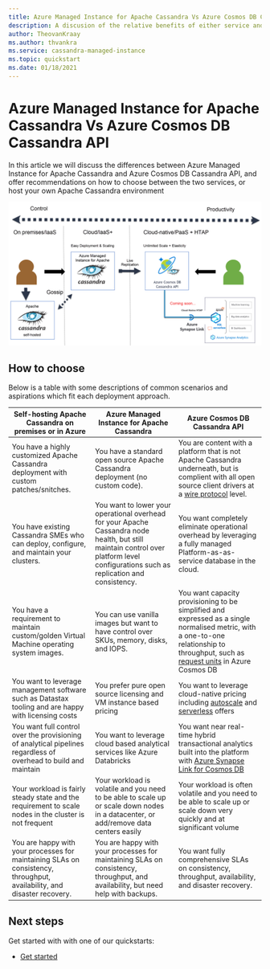 ```yaml
---
title: Azure Managed Instance for Apache Cassandra Vs Azure Cosmos DB Cassandra API
description: A discusion of the relative benefits of either service and how customers should choose
author: TheovanKraay
ms.author: thvankra
ms.service: cassandra-managed-instance
ms.topic: quickstart
ms.date: 01/18/2021
---
```


# Azure Managed Instance for Apache Cassandra Vs Azure Cosmos DB Cassandra API

In this article we will discuss the differences between Azure Managed Instance for Apache Cassandra and Azure Cosmos DB Cassandra API, and offer recommendations on how to choose between the two services, or host your own Apache Cassandra environment

<!-- :::image type="content" source="./media/introduction/managed-instance-cassandra.png" alt-text="Azure Managed Instance for Apache Cassandra is a managed service for Apache Cassandra." border="false"::: -->
![Azure Managed Instance for Apache Cassandra is a managed service for Apache Cassandra.](./media/introduction/managed-instance-cassandra2.png)

## How to choose

Below is a table with some descriptions of common scenarios and aspirations which fit each deployment approach.


|Self-hosting Apache Cassandra on premises or in Azure | Azure Managed Instance for Apache Cassandra | Azure Cosmos DB Cassandra API |
|---------|---------|---------|
| You have a highly customized Apache Cassandra deployment with custom patches/snitches. | You have a standard open source Apache Cassandra deployment (no custom code). | You are content with a platform that is not Apache Cassandra underneath, but is complient with all open source client drivers at a [wire protocol](https://docs.microsoft.com/azure/cosmos-db/cassandra-support) level. |
| You have existing Cassandra SMEs who can deploy, configure, and maintain your clusters.  | You want to lower your operational overhead for your Apache Cassandra node health, but still maintain control over platform level configurations such as replication and consistency. | You want completely eliminate operational overhead by leveraging a fully managed Platform-as-as-service database in the cloud. |
| You have a requirement to maintain custom/golden Virtual Machine operating system images. | You can use vanilla images but want to have control over SKUs, memory, disks, and IOPS. | You want capacity provisioning to be simplified and expressed as a single normalised metric, with a one-to-one relationship to throughput, such as [request units](https://docs.microsoft.com/azure/cosmos-db/request-units) in Azure Cosmos DB |
| You want to leverage management software such as Datastax tooling and are happy with licensing costs| You prefer pure open source licensing and VM instance based pricing | You want to leverage cloud-native pricing including [autoscale](https://docs.microsoft.com/azure/cosmos-db/manage-scale-cassandra#use-autoscale) and [serverless](https://docs.microsoft.com/azure/cosmos-db/serverless) offers |
| You want full control over the provisioning of analytical pipelines regardless of overhead to build and maintain| You want to leverage cloud based analytical services like Azure Databricks | You want near real-time hybrid transactional analytics built into the platform with [Azure Synapse Link for Cosmos DB](https://docs.microsoft.com/azure/cosmos-db/synapse-link) |
| Your workload is fairly steady state and the requirement to scale nodes in the cluster is not frequent | Your workload is volatile and you need to be able to scale up or scale down nodes in a datacenter, or add/remove data centers easily | Your workload is often volatile and you need to be able to scale up or scale down very quickly and at significant volume |
| You are happy with your processes for maintaining SLAs on consistency, throughput, availability, and disaster recovery. | You are happy with your processes for maintaining SLAs on consistency, throughput, and availability, but need help with backups. | You want fully comprehensive SLAs on consistency, throughput, availability, and disaster recovery. |

## Next steps

Get started with with one of our quickstarts:

- [Get started](quickstart.md)